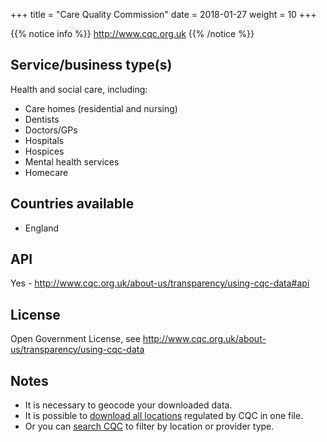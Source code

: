 +++
title = "Care Quality Commission"
date =  2018-01-27
weight = 10
+++

{{% notice info %}}
http://www.cqc.org.uk
{{% /notice %}}


## Service/business type(s)

Health and social care, including:

- Care homes (residential and nursing)
- Dentists
- Doctors/GPs
- Hospitals
- Hospices
- Mental health services
- Homecare


## Countries available

- England


## API

Yes - http://www.cqc.org.uk/about-us/transparency/using-cqc-data#api


## License

Open Government License, see http://www.cqc.org.uk/about-us/transparency/using-cqc-data


## Notes

- It is necessary to geocode your downloaded data.
- It is possible to [download all locations](http://www.cqc.org.uk/about-us/transparency/using-cqc-data#directory) regulated by CQC in one file.
- Or you can [search CQC](http://www.cqc.org.uk/search/services/all?location=&latitude=&longitude=&sort=default&la=&distance=15&mode=html) to filter by location or provider type.
